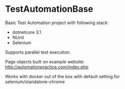 # TestAutomationBase
Basic Test Automation project with following stack:
- dotnetcore 3.1
- NUnit
- Selenium

Supports parallel test execution. 

Page objects built on example website: http://automationpractice.com/index.php

Works with docker out of the box with default setting for selenium/standalone-chrome
